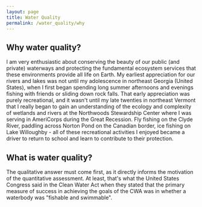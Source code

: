 ```yaml
---
layout: page
title: Water Quality
permalink: /water_quality/why
---
```

## Why water quality?
I am very enthusiastic about conserving the beauty of our public (and private) waterways and protecting the fundamental ecosystem services that these environments provide all life on Earth. My earliest appreciation for our rivers and lakes was not until my adolescence in northeast Georgia (United States), when I first began spending long summer afternoons and evenings fishing with friends or sliding down rock falls. That early appreciation was purely recreational, and it wasn't until my late twenties in northeast Vermont that I really began to gain an understanding of the ecology and complexity of wetlands and rivers at the Northwoods Stewardship Center where I was serving in AmeriCorps during the Great Recession. Fly fishing on the Clyde River, paddling across Norton Pond on the Canadian border, ice fishing on Lake Willoughby - all of these recreational activities I enjoyed became a driver to return to school and learn to contribute to their protection.

## What is water quality?
The qualitative answer must come first, as it directly informs the motivation of the quantitative assessment. At least, that's what the United States Congress said in the Clean Water Act when they stated that the primary measure of success in achieving the goals of the CWA was in whether a waterbody was "fishable and swimmable". 
